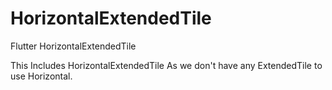 # HorizontalExtendedTile
Flutter HorizontalExtendedTile

This Includes HorizontalExtendedTile As we don't have any ExtendedTile to use Horizontal.
